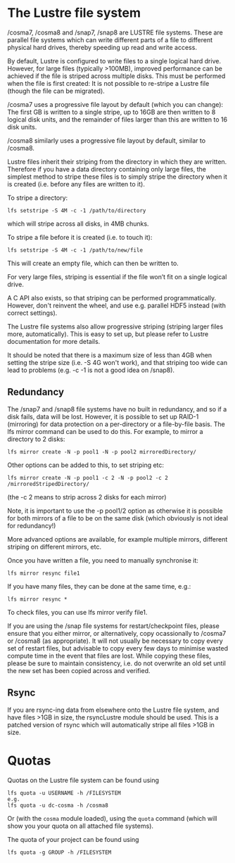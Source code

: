 # The Lustre file system

/cosma7, /cosma8 and /snap7, /snap8 are LUSTRE file systems. These are parallel file systems which can write different parts of a file to different physical hard drives, thereby speeding up read and write access.

By default, Lustre is configured to write files to a single logical hard drive. However, for large files (typically >100MB), improved performance can be achieved if the file is striped across multiple disks. This must be performed when the file is first created: It is not possible to re-stripe a Lustre file (though the file can be migrated).

/cosma7 uses a progressive file layout by default (which you can change): The first GB is written to a single stripe, up to 16GB are then written to 8 logical disk units, and the remainder of files larger than this are written to 16 disk units.

/cosma8 similarly uses a progressive file layout by default, similar to /cosma8.

Lustre files inherit their striping from the directory in which they are written. Therefore if you have a data directory containing only large files, the simplest method to stripe these files is to simply stripe the directory when it is created (i.e. before any files are written to it).

To stripe a directory:

    lfs setstripe -S 4M -c -1 /path/to/directory

which will stripe across all disks, in 4MB chunks.

To stripe a file before it is created (i.e. to touch it):

    lfs setstripe -S 4M -c -1 /path/to/new/file

This will create an empty file, which can then be written to.

For very large files, striping is essential if the file won’t fit on a single logical drive.

A C API also exists, so that striping can be performed programmatically. However, don't reinvent the wheel, and use e.g. parallel HDF5 instead (with correct settings).

The Lustre file systems also allow progressive striping (striping larger files more, automatically). This is easy to set up, but please refer to Lustre documentation for more details.

It should be noted that there is a maximum size of less than 4GB when setting the stripe size (i.e. -S 4G won't work), and that striping too wide can lead to problems (e.g. -c -1 is not a good idea on /snap8).

## Redundancy

The /snap7 and /snap8 file systems have no built in redundancy, and so if a disk fails, data will be lost. However, it is possible to set up RAID-1 (mirroring) for data protection on a per-directory or a file-by-file basis. The lfs mirror command can be used to do this. For example, to mirror a directory to 2 disks:

    lfs mirror create -N -p pool1 -N -p pool2 mirroredDirectory/

Other options can be added to this, to set striping etc:

    lfs mirror create -N -p pool1 -c 2 -N -p pool2 -c 2 /mirroredStripedDirectory/

(the -c 2 means to strip across 2 disks for each mirror)

Note, it is important to use the -p pool1/2 option as otherwise it is possible for both mirrors of a file to be on the same disk (which obviously is not ideal for redundancy!)

More advanced options are available, for example multiple mirrors, different striping on different mirrors, etc.

Once you have written a file, you need to manually synchronise it:

    lfs mirror resync file1

If you have many files, they can be done at the same time, e.g.:

    lfs mirror resync *

To check files, you can use lfs mirror verify file1.

If you are using the /snap file systems for restart/checkpoint files, please ensure that you either mirror, or alternatively, copy ocassionally to /cosma7 or /cosma8 (as appropriate). It will not usually be necessary to copy every set of restart files, but advisable to copy every few days to minimise wasted compute time in the event that files are lost. While copying these files, please be sure to maintain consistency, i.e. do not overwrite an old set until the new set has been copied across and verified.

## Rsync

If you are rsync-ing data from elsewhere onto the Lustre file system, and have files >1GB in size, the rsyncLustre module should be used. This is a patched version of rsync which will automatically stripe all files >1GB in size.

# Quotas

Quotas on the Lustre file system can be found using

```
lfs quota -u USERNAME -h /FILESYSTEM
e.g.
lfs quota -u dc-cosma -h /cosma8
```

Or (with the `cosma` module loaded), using the `quota` command (which will show you your quota on all attached file systems).

The quota of your project can be found using

```
lfs quota -g GROUP -h /FILESYSTEM
```
